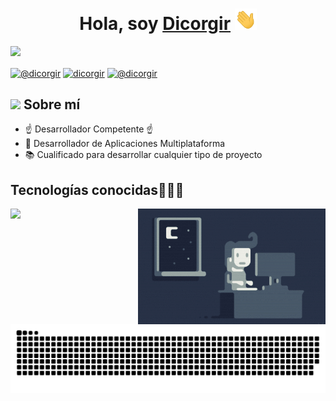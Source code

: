 <div align="center">
<h1 align="center">Hola, soy <a href="https://www.linkedin.com/in/diego-andr%C3%A9-cornejo-giraldo-83a453246/">Dicorgir</a> <img width="35" src="https://github.com/1999AZZAR/1999AZZAR/blob/main/resources/img/waving.gif"></h1>
</div>
<img src="https://i.imgur.com/uL1qjRz.png">
<p align="left">
  <a href="https://www.youtube.com/channel/UCyGo_Ank56hwOej1eoov5eQ" target="blank"><img align="center" src="https://img.shields.io/badge/YouTube-FF0000?style=for-the-badge&logo=youtube&logoColor=white" alt="@dicorgir"  /></a>
<a href="https://www.linkedin.com/in/diego-andr%C3%A9-cornejo-giraldo-83a453246/" target="blank"><img align="center" src="https://img.shields.io/badge/LinkedIn-0077B5?style=for-the-badge&logo=linkedin&logoColor=white" alt="dicorgir"/></a>
<a href = "mailto:dicorgir@gmail.com" target="blank"><img align="center" src="https://img.shields.io/badge/Gmail-D14836?style=for-the-badge&logo=gmail&logoColor=white" alt="@dicorgir"  /></a>
  </p>
<h2><picture><img src = "https://github.com/7oSkaaa/7oSkaaa/blob/main/Images/about_me.gif?raw=true" width = 50px></picture> Sobre mí</h2>

- ☝️ Desarrollador Competente ☝️ 
- 📲 Desarrollador de Aplicaciones Multiplataforma
- 📚 Cualificado para desarrollar cualquier tipo de proyecto

<h2 >Tecnologías conocidas👨🏻‍💻</h2> <img alt="Night Coding" src="https://raw.githubusercontent.com/AVS1508/AVS1508/master/assets/Night-Coding.gif" align="right"/>

<p align="left">
  <a href="https://skillicons.dev">
    <img src="https://skillicons.dev/icons?i=androidstudio,kotlin,c,cs,java,py,unity,dotnet,css,html,js,nodejs,mysql,sqlite,git,github,docker,eclipse,vscode,maven,mongodb,idea,hibernate,gradle,laravel,postgres,linux&perline=12" />
  </a>
</p>
<div align="center">
  <a href="https://1999azzar.github.io/1999AZZAR/">
  <img  src="https://github.com/1999AZZAR/1999AZZAR/blob/main/resources/img/grid-snake.svg"
       alt="snake" /></a>
</div>
